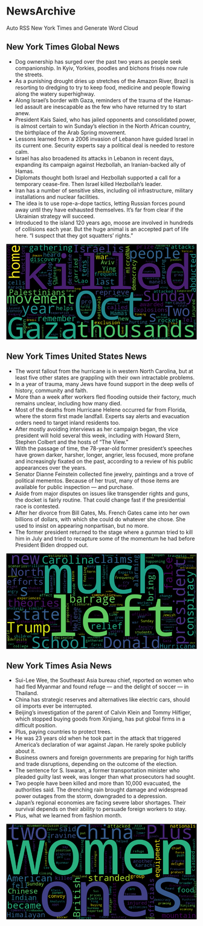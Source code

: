 # NewsArchive
Auto RSS New York Times and Generate Word Cloud

## New York Times Global News
* Dog ownership has surged over the past two years as people seek companionship. In Kyiv, Yorkies, poodles and bichons frisés now rule the streets.
* As a punishing drought dries up stretches of the Amazon River, Brazil is resorting to dredging to try to keep food, medicine and people flowing along the watery superhighway.
* Along Israel’s border with Gaza, reminders of the trauma of the Hamas-led assault are inescapable as the few who have returned try to start anew.
* President Kais Saied, who has jailed opponents and consolidated power, is almost certain to win Sunday’s election in the North African country, the birthplace of the Arab Spring movement.
* Lessons learned from a 2006 invasion of Lebanon have guided Israel in its current one. Security experts say a political deal is needed to restore calm.
* Israel has also broadened its attacks in Lebanon in recent days, expanding its campaign against Hezbollah, an Iranian-backed ally of Hamas.
* Diplomats thought both Israel and Hezbollah supported a call for a temporary cease-fire. Then Israel killed Hezbollah’s leader.
* Iran has a number of sensitive sites, including oil infrastructure, military installations and nuclear facilities.
* The idea is to use rope-a-dope tactics, letting Russian forces pound away until they have exhausted themselves. It’s far from clear if the Ukrainian strategy will succeed.
* Introduced to the island 120 years ago, moose are involved in hundreds of collisions each year. But the huge animal is an accepted part of life here. “I suspect that they got squatters’ rights.”

![Global](./global.png)
## New York Times United States News
* The worst fallout from the hurricane is in western North Carolina, but at least five other states are grappling with their own intractable problems.
* In a year of trauma, many Jews have found support in the deep wells of history, community and faith.
* More than a week after workers fled flooding outside their factory, much remains unclear, including how many died.
* Most of the deaths from Hurricane Helene occurred far from Florida, where the storm first made landfall. Experts say alerts and evacuation orders need to target inland residents too.
* After mostly avoiding interviews as her campaign began, the vice president will hold several this week, including with Howard Stern, Stephen Colbert and the hosts of “The View.”
* With the passage of time, the 78-year-old former president’s speeches have grown darker, harsher, longer, angrier, less focused, more profane and increasingly fixated on the past, according to a review of his public appearances over the years.
* Senator Dianne Feinstein collected fine jewelry, paintings and a trove of political mementos. Because of her trust, many of those items are available for public inspection — and purchase.
* Aside from major disputes on issues like transgender rights and guns, the docket is fairly routine. That could change fast if the presidential race is contested.
* After her divorce from Bill Gates, Ms. French Gates came into her own billions of dollars, with which she could do whatever she chose. She used to insist on appearing nonpartisan, but no more.
* The former president returned to the stage where a gunman tried to kill him in July and tried to recapture some of the momentum he had before President Biden dropped out.

![US](./usnews.png)
## New York Times Asia News
* Sui-Lee Wee, the Southeast Asia bureau chief, reported on women who had fled Myanmar and found refuge — and the delight of soccer — in Thailand.
* China has strategic reserves and alternatives like electric cars, should oil imports ever be interrupted.
* Beijing’s investigation of the parent of Calvin Klein and Tommy Hilfiger, which stopped buying goods from Xinjiang, has put global firms in a difficult position.
* Plus, paying countries to protect trees.
* He was 23 years old when he took part in the attack that triggered America’s declaration of war against Japan. He rarely spoke publicly about it.
* Business owners and foreign governments are preparing for high tariffs and trade disruptions, depending on the outcome of the election.
* The sentence for S. Iswaran, a former transportation minister who pleaded guilty last week, was longer than what prosecutors had sought.
* Two people have been killed and more than 10,000 evacuated, the authorities said. The drenching rain brought damage and widespread power outages from the storm, downgraded to a depression.
* Japan’s regional economies are facing severe labor shortages. Their survival depends on their ability to persuade foreign workers to stay.
* Plus, what we learned from fashion month.

![Asian](./asian.png)
